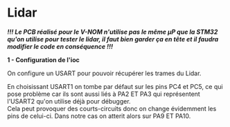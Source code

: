 # Lidar

***!!! Le PCB réalisé pour le V-NOM n'utilise pas le même µP que la STM32 qu'on utilise pour tester le lidar, il faut bien garder ça en tête et il faudra modifier le code en conséquence !!!***

**1 - Configuration de l'ioc**

On configure un USART pour pouvoir récupérer les trames du Lidar. 

En choisissant USART1 on tombe par défaut sur les pins PC4 et PC5, ce qui pose problème car ils sont aussi liés à PA2 ET PA3 qui représentent l'USART2 qu'on utilise déjà pour débugger.  
Cela peut provoquer des courts-circuits donc on change évidemment les pins de celui-ci. Dans notre cas on atterit alors sur PA9 ET PA10.


